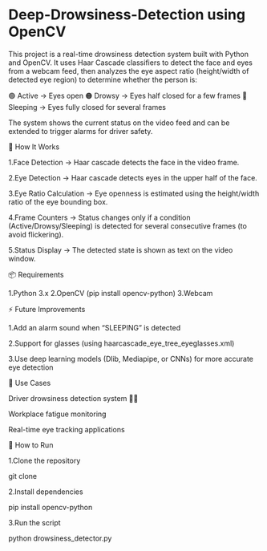 # Deep-Drowsiness-Detection using OpenCV

This project is a real-time drowsiness detection system built with Python and OpenCV.
It uses Haar Cascade classifiers to detect the face and eyes from a webcam feed, then analyzes the eye aspect ratio (height/width of detected eye region) to determine whether the person is:

🟢 Active → Eyes open
🟠 Drowsy → Eyes half closed for a few frames
🔴 Sleeping → Eyes fully closed for several frames

The system shows the current status on the video feed and can be extended to trigger alarms for driver safety.

🔧 How It Works

1.Face Detection → Haar cascade detects the face in the video frame.

2.Eye Detection → Haar cascade detects eyes in the upper half of the face.

3.Eye Ratio Calculation → Eye openness is estimated using the height/width ratio of the eye bounding box.

4.Frame Counters → Status changes only if a condition (Active/Drowsy/Sleeping) is detected for several consecutive frames (to avoid flickering).

5.Status Display → The detected state is shown as text on the video window.

📦 Requirements

1.Python 3.x
2.OpenCV (pip install opencv-python)
3.Webcam

⚡ Future Improvements

1.Add an alarm sound when “SLEEPING” is detected

2.Support for glasses (using haarcascade_eye_tree_eyeglasses.xml)

3.Use deep learning models (Dlib, Mediapipe, or CNNs) for more accurate eye detection

🎯 Use Cases

Driver drowsiness detection system 🚗💤

Workplace fatigue monitoring

Real-time eye tracking applications

🚀 How to Run

1.Clone the repository

git clone 

2.Install dependencies

pip install opencv-python

3.Run the script

python drowsiness_detector.py


